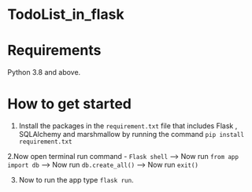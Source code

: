 # TodoList_in_flask
# Requirements
Python 3.8 and above.
# How to get started
1. Install the packages in the `requirement.txt` file that includes Flask , SQLAlchemy and marshmallow 
   by running the command `pip install requirement.txt`

2.Now open terminal run command - `Flask shell`
  --> Now run `from app import db`
  --> Now run `db.create_all()`
  --> Now run `exit()`
  
3. Now to run the app type `flask run`.
  
